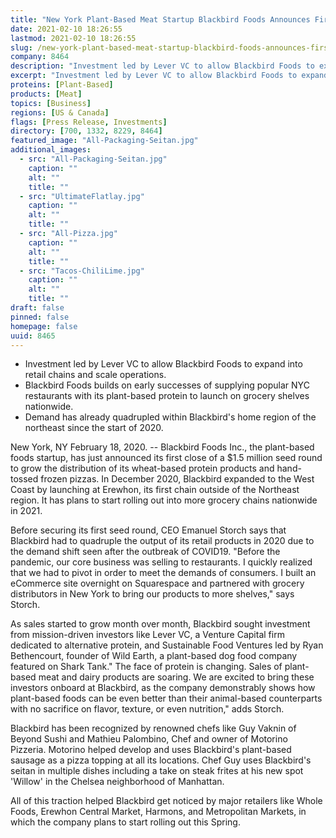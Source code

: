 ```yaml
---
title: "New York Plant-Based Meat Startup Blackbird Foods Announces First Close of $1.5M Seed Round"
date: 2021-02-10 18:26:55
lastmod: 2021-02-10 18:26:55
slug: /new-york-plant-based-meat-startup-blackbird-foods-announces-first-close-15m-seed-round
company: 8464
description: "Investment led by Lever VC to allow Blackbird Foods to expand into retail chains and scale operations.Blackbird Foods builds on early successes of supplying popular NYC restaurants with its plant-based protein to launch on grocery shelves nationwide.Demand has already quadrupled within Blackbird’s home region of the northeast since the start of 2020."
excerpt: "Investment led by Lever VC to allow Blackbird Foods to expand into retail chains and scale operations.Blackbird Foods builds on early successes of supplying popular NYC restaurants with its plant-based protein to launch on grocery shelves nationwide.Demand has already quadrupled within Blackbird’s home region of the northeast since the start of 2020."
proteins: [Plant-Based]
products: [Meat]
topics: [Business]
regions: [US & Canada]
flags: [Press Release, Investments]
directory: [700, 1332, 8229, 8464]
featured_image: "All-Packaging-Seitan.jpg"
additional_images:
  - src: "All-Packaging-Seitan.jpg"
    caption: ""
    alt: ""
    title: ""
  - src: "UltimateFlatlay.jpg"
    caption: ""
    alt: ""
    title: ""
  - src: "All-Pizza.jpg"
    caption: ""
    alt: ""
    title: ""
  - src: "Tacos-ChiliLime.jpg"
    caption: ""
    alt: ""
    title: ""
draft: false
pinned: false
homepage: false
uuid: 8465
---
```

-   Investment led by Lever VC to allow Blackbird Foods to expand into
    retail chains and scale operations.
-   Blackbird Foods builds on early successes of supplying popular NYC
    restaurants with its plant-based protein to launch on grocery
    shelves nationwide.
-   Demand has already quadrupled within Blackbird's home region of the
    northeast since the start of 2020.

New York, NY February 18, 2020. \-- Blackbird Foods Inc., the
plant-based foods startup, has just announced its first close of a \$1.5
million seed round to grow the distribution of its wheat-based protein
products and hand-tossed frozen pizzas. In December 2020, Blackbird
expanded to the West Coast by launching at Erewhon, its first chain
outside of the Northeast region. It has plans to start rolling out into
more grocery chains nationwide in 2021.

Before securing its first seed round, CEO Emanuel Storch says that
Blackbird had to quadruple the output of its retail products in 2020 due
to the demand shift seen after the outbreak of COVID19. "Before the
pandemic, our core business was selling to restaurants. I quickly
realized that we had to pivot in order to meet the demands of consumers.
I built an eCommerce site overnight on Squarespace and partnered with
grocery distributors in New York to bring our products to more shelves,"
says Storch.

As sales started to grow month over month, Blackbird sought investment
from mission-driven investors like Lever VC, a Venture Capital firm
dedicated to alternative protein, and Sustainable Food Ventures led by
Ryan Bethencourt, founder of Wild Earth, a plant-based dog food company
featured on Shark Tank." The face of protein is changing. Sales of
plant-based meat and dairy products are soaring. We are excited to bring
these investors onboard at Blackbird, as the company demonstrably shows
how plant-based foods can be even better than their animal-based
counterparts with no sacrifice on flavor, texture, or even nutrition,"
adds Storch.

Blackbird has been recognized by renowned chefs like Guy Vaknin of
Beyond Sushi and Mathieu Palombino, Chef and owner of Motorino Pizzeria.
Motorino helped develop and uses Blackbird's plant-based sausage as a
pizza topping at all its locations. Chef Guy uses Blackbird's seitan in
multiple dishes including a take on steak frites at his new spot
'Willow' in the Chelsea neighborhood of Manhattan.

All of this traction helped Blackbird get noticed by major retailers
like Whole Foods, Erewhon Central Market, Harmons, and Metropolitan
Markets, in which the company plans to start rolling out this Spring.
